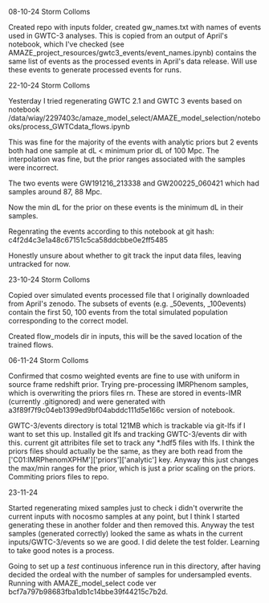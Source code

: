 08-10-24 Storm Colloms

Created repo with inputs folder, created gw_names.txt with names of events used in GWTC-3 analyses. This is copied from an output of April's notebook, which I've checked 
(see AMAZE_project_resources/gwtc3_events/event_names.ipynb) contains the same list of events as the processed events in April's data release. Will use these events to generate processed events for runs.

22-10-24 Storm Colloms

Yesterday I tried regenerating GWTC 2.1 and GWTC 3 events based on notebook
/data/wiay/2297403c/amaze_model_select/AMAZE_model_selection/notebooks/process_GWTCdata_flows.ipynb

This was fine for the majority of the events with analytic priors but 2 events both had one sample at dL < minimum prior dL of 100 Mpc.
The interpolation was fine, but the prior ranges associated with the samples were incorrect.

The two events were GW191216_213338 and GW200225_060421 which had samples around 87, 88 Mpc.

Now the min dL for the prior on these events is the minimum dL in their samples.

Regenrating the events according to this notebook at git hash:
c4f2d4c3e1a48c67151c5ca58ddcbbe0e2ff5485

Honestly unsure about whether to git track the input data files, leaving untracked for now.

23-10-24 Storm Colloms

Copied over simulated events processed file that I originally downloaded from April's zenodo. The subsets of events (e.g. _50events, _100events)
contain the first 50, 100 events from the total simulated population corresponding to the correct model.

Created flow_models dir in inputs, this will be the saved location of the trained flows.

06-11-24 Storm Colloms

Confirmed that cosmo weighted events are fine to use with uniform in source frame redshift prior.
Trying pre-processing IMRPhenom samples, which is overwriting the priors files rn. These are stored in events-IMR (currently .gitignored) and were generated with a3f89f7f9c04eb1399ed9bf04abddc111d5e166c version of notebook.

GWTC-3/events directory is total 121MB which is trackable via git-lfs if I want to set this up.
Installed git lfs and tracking GWTC-3/events dir with this. current git attribites file set to track any 
*.hdf5 files with lfs.
I think the priors files should actually be the same, as they are both read from the ['C01:IMRPhenomXPHM']['priors']['analytic'] key. Anyway this just changes the max/min ranges for the prior, which is just a prior scaling on the priors.
Commiting priors files to repo.

23-11-24

Started regenerating mixed samples just to check i didn't overwrite the current inputs with nocosmo samples at any point, but I think I started generating these in another folder and then removed this. Anyway the test samples (generated correctly) looked the same as whats in the current inputs/GWTC-3/events so we are good. I did delete the test folder. Learning to take good notes is a process.

Going to set up a *test* continuous inference run in this directory, after having decided the ordeal with the number of samples for undersampled events. Running with AMAZE_model_select code ver bcf7a797b98683fba1db1c14bbe39f44215c7b2d.